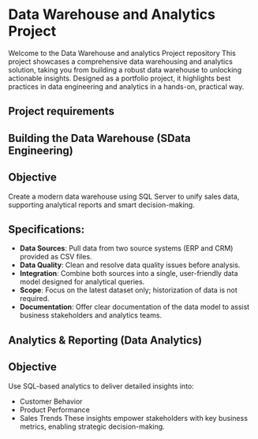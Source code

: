 # Data Warehouse and Analytics Project

Welcome to the Data Warehouse and analytics Project repository
This project showcases a comprehensive data warehousing and analytics solution, taking you from building a robust data warehouse to unlocking actionable insights. Designed as a portfolio project, it highlights best practices in data engineering and analytics in a hands-on, practical way.

## Project requirements
## Building the Data Warehouse (SData Engineering)
## Objective
Create a modern data warehouse using SQL Server to unify sales data, supporting analytical reports and smart decision-making.

## Specifications:

- **Data Sources**: Pull data from two source systems (ERP and CRM) provided as CSV files.
- **Data Quality**: Clean and resolve data quality issues before analysis.
- **Integration**: Combine both sources into a single, user-friendly data model designed for analytical queries.
- **Scope**: Focus on the latest dataset only; historization of data is not required.
- **Documentation**: Offer clear documentation of the data model to assist business stakeholders and analytics teams.

## Analytics & Reporting (Data Analytics)
## Objective
Use SQL-based analytics to deliver detailed insights into:
- Customer Behavior
- Product Performance
- Sales Trends
These insights empower stakeholders with key business metrics, enabling strategic decision-making.
